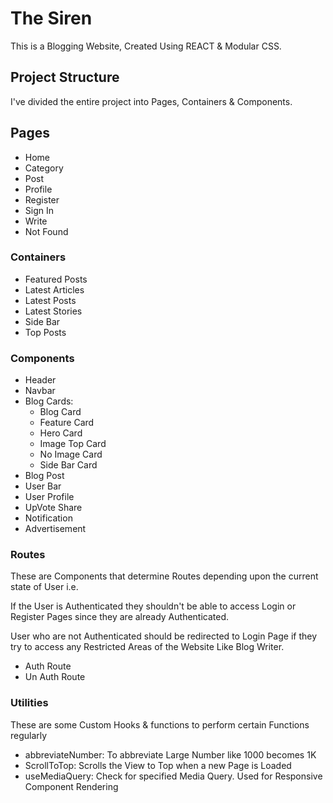 # The Siren

This is a Blogging Website, Created Using REACT & Modular CSS.

## Project Structure

I've divided the entire project into Pages, Containers & Components.

## Pages

- Home
- Category
- Post
- Profile
- Register
- Sign In
- Write
- Not Found

### Containers

- Featured Posts
- Latest Articles
- Latest Posts
- Latest Stories
- Side Bar
- Top Posts

### Components

- Header
- Navbar
- Blog Cards:
  - Blog Card
  - Feature Card
  - Hero Card
  - Image Top Card
  - No Image Card
  - Side Bar Card
- Blog Post
- User Bar
- User Profile
- UpVote Share
- Notification
- Advertisement

### Routes

These are Components that determine Routes depending upon the current state of User i.e.

If the User is Authenticated they shouldn't be able to access Login or Register Pages since they are already Authenticated.

User who are not Authenticated should be redirected to Login Page if they try to access any Restricted Areas of the Website Like Blog Writer.

- Auth Route
- Un Auth Route

### Utilities

These are some Custom Hooks & functions to perform certain Functions regularly

- abbreviateNumber: To abbreviate Large Number like 1000 becomes 1K
- ScrollToTop: Scrolls the View to Top when a new Page is Loaded
- useMediaQuery: Check for specified Media Query. Used for Responsive Component Rendering
